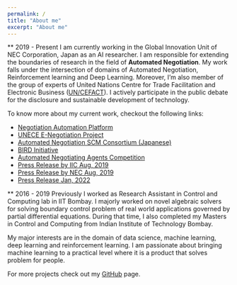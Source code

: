 ```yaml
---
permalink: /
title: "About me"
excerpt: "About me"
---
```


** 2019 - Present
I am currently working in the Global Innovation Unit of NEC
Corporation, Japan as an AI researcher. I am responsible for extending
the boundaries of research in the field of **Automated Negotiation**.
My work falls under the intersection of domains of Automated
Negotiation, Reinforcement learning and Deep Learning. Moreover, I’m also member of the group
of experts of United Nations Centre for Trade Facilitation and Electronic Business ([UN/CEFACT](https://unece.org/trade/uncefact)).
I actively participate in the public debate for the disclosure and sustainable development of technology.

To know more about my current work, checkout the following links:
* [Negotiation Automation Platform](https://hub.iiconsortium.org/negotiation-automation-platform)
* [UNECE E-Negotiation Project](https://uncefact.unece.org/display/uncefactpublicreview/Public+Review%3A+E-NEGOTIATION+BRS)
* [Automated Negotiation SCM Consortium (Japanese)](https://automated-negotiation.org)
* [BIRD Initiative](https://bird-initiative.com/english/)
* [Automated Negotiating Agents Competition](https://web.tuat.ac.jp/~katfuji/ANAC2021/)
* [Press Release by IIC Aug, 2019](https://www.iiconsortium.org/press-room/08-05-19.htm)
* [Press Release by NEC Aug, 2019](https://www.nec.com/en/press/201908/global_20190821_02.html)
* [Press Release Jan, 2022](https://www.globenewswire.com/news-release/2022/01/17/2367820/0/en/Industry-IoT-Consortium-Welcomes-BIRD-INITIATIVE-to-Negotiation-Automation-Platform-Testbed.html)


** 2016 - 2019
Previously I worked as Research Assistant in Control and Computing lab in IIT Bombay.
I majorly worked on novel algebraic solvers for solving boundary control problem of real
world applications governed by partial differential equations. During that time, I also
 completed my Masters in Control and Computing from Indian Institute of Technology Bombay.

My major interests are in the domain of data science, machine
learning, deep learning and reinforcement learning.  I am
passionate about bringing machine learning to a practical level where it is
a product that solves problem for people.

For more projects check out my
[GitHub]("https://github.com/ayansengupta17/") page.


